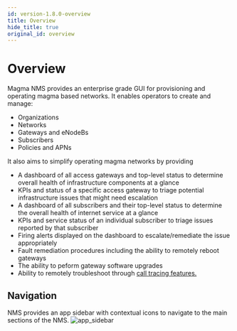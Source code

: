```yaml
---
id: version-1.8.0-overview
title: Overview
hide_title: true
original_id: overview
---
```


# Overview

Magma NMS provides an enterprise grade GUI for provisioning and operating magma based networks.
It enables operators to create and manage:

- Organizations
- Networks
- Gateways and eNodeBs
- Subscribers
- Policies and APNs

It also aims to simplify operating magma networks by providing

- A dashboard of all access gateways and top-level status to determine overall health of infrastructure components at a glance
- KPIs and status of a specific access gateway to triage potential infrastructure issues that might need escalation
- A dashboard of all subscribers and their top-level status to determine the overall health of internet service at a glance
- KPIs and service status of an individual subscriber to triage issues reported by that subscriber
- Firing alerts displayed on the dashboard to escalate/remediate the issue appropriately
- Fault remediation procedures including the ability to remotely reboot gateways
- The ability to peform gateway software upgrades
- Ability to remotely troubleshoot through [call tracing features.](../howtos/call_tracing)

## Navigation

NMS provides an app sidebar with contextual icons to navigate to the main sections of the NMS.
![app_sidebar](../../../docs/assets/nms/userguide/app_sidebar.png)

